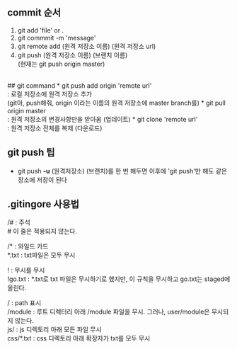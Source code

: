 ## commit 순서
1. git add 'file' or .
2. git commmit -m 'message'
3. git remote add (원격 저장소 이름) (원격 저장소 url)
4. git push (원격 저장소 이름) (브랜치 이름)<br>
(현재는 git push origin master)

<br>
## git command
* git push add origin 'remote url'<br>
: 로컬 저장소에 원격 저장소 추가
<br>(git아, push해줘, origin 이라는 이름의 원격 저장소에 master branch를)
* git pull origin master
<br>: 원격 저장소의 변경사항만을 받아옴 (업데이트)
* git clone 'remote url'<br>
: 원격 저장소 전체를 복제 (다운로드)

## git push 팁
* git push **-u** (원격저장소) (브랜치)를 한 번 해두면 이후에 'git push'만 해도 같은 장소에 저장이 된다

## .gitingore 사용법
/# : 주석 <br>
    # 이 줄은 적용되지 않는다.

/* : 와일드 카드<br>
    *.txt : txt파일은 모두 무시

! : 무시를 무시<br>
    !go.txt : *.txt로 txt 파일은 무시하기로 했지만, 이 규칙을 무시하고 go.txt는 staged에 올린다.

/ : path 표시<br>
    /module : 루트 디렉터리 아래 /module 파일을 무시. 그러나, user/module은 무시되지 않는다.<br>
    js/ : js 디렉토리 아래 모든 파일 무시<br>
    css/*.txt : css 디렉토리 아래 확장자가 txt를 모두 무시 